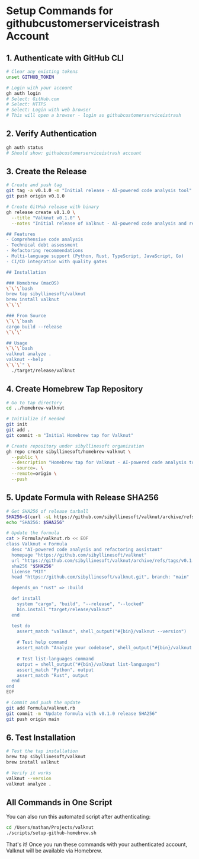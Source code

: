 # Setup Commands for githubcustomerserviceistrash Account

## 1. Authenticate with GitHub CLI

```bash
# Clear any existing tokens
unset GITHUB_TOKEN

# Login with your account
gh auth login
# Select: GitHub.com
# Select: HTTPS
# Select: Login with web browser
# This will open a browser - login as githubcustomerserviceistrash
```

## 2. Verify Authentication

```bash
gh auth status
# Should show: githubcustomerserviceistrash account
```

## 3. Create the Release

```bash
# Create and push tag
git tag -a v0.1.0 -m "Initial release - AI-powered code analysis tool"
git push origin v0.1.0

# Create GitHub release with binary
gh release create v0.1.0 \
  --title "Valknut v0.1.0" \
  --notes "Initial release of Valknut - AI-powered code analysis and refactoring assistant.

## Features
- Comprehensive code analysis
- Technical debt assessment  
- Refactoring recommendations
- Multi-language support (Python, Rust, TypeScript, JavaScript, Go)
- CI/CD integration with quality gates

## Installation

### Homebrew (macOS)
\`\`\`bash
brew tap sibyllinesoft/valknut
brew install valknut
\`\`\`

### From Source
\`\`\`bash
cargo build --release
\`\`\`

## Usage
\`\`\`bash
valknut analyze .
valknut --help
\`\`\`" \
  ./target/release/valknut
```

## 4. Create Homebrew Tap Repository

```bash
# Go to tap directory
cd ../homebrew-valknut

# Initialize if needed
git init
git add .
git commit -m "Initial Homebrew tap for Valknut"

# Create repository under sibyllinesoft organization
gh repo create sibyllinesoft/homebrew-valknut \
  --public \
  --description "Homebrew tap for Valknut - AI-powered code analysis tool" \
  --source=. \
  --remote=origin \
  --push
```

## 5. Update Formula with Release SHA256

```bash
# Get SHA256 of release tarball
SHA256=$(curl -sL https://github.com/sibyllinesoft/valknut/archive/refs/tags/v0.1.0.tar.gz | shasum -a 256 | cut -d' ' -f1)
echo "SHA256: $SHA256"

# Update the formula
cat > Formula/valknut.rb << EOF
class Valknut < Formula
  desc "AI-powered code analysis and refactoring assistant"
  homepage "https://github.com/sibyllinesoft/valknut"
  url "https://github.com/sibyllinesoft/valknut/archive/refs/tags/v0.1.0.tar.gz"
  sha256 "$SHA256"
  license "MIT"
  head "https://github.com/sibyllinesoft/valknut.git", branch: "main"

  depends_on "rust" => :build

  def install
    system "cargo", "build", "--release", "--locked"
    bin.install "target/release/valknut"
  end

  test do
    assert_match "valknut", shell_output("#{bin}/valknut --version")
    
    # Test help command
    assert_match "Analyze your codebase", shell_output("#{bin}/valknut --help")
    
    # Test list-languages command
    output = shell_output("#{bin}/valknut list-languages")
    assert_match "Python", output
    assert_match "Rust", output
  end
end
EOF

# Commit and push the update
git add Formula/valknut.rb
git commit -m "Update formula with v0.1.0 release SHA256"
git push origin main
```

## 6. Test Installation

```bash
# Test the tap installation
brew tap sibyllinesoft/valknut
brew install valknut

# Verify it works
valknut --version
valknut analyze .
```

## All Commands in One Script

You can also run this automated script after authenticating:

```bash
cd /Users/nathan/Projects/valknut
./scripts/setup-github-homebrew.sh
```

That's it! Once you run these commands with your authenticated account, Valknut will be available via Homebrew.